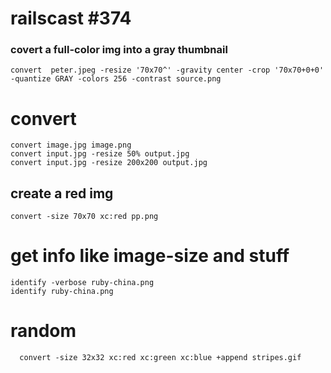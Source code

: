 # railscast #374

### covert a full-color img into a gray thumbnail

    convert  peter.jpeg -resize '70x70^' -gravity center -crop '70x70+0+0' -quantize GRAY -colors 256 -contrast source.png

# convert

    convert image.jpg image.png
    convert input.jpg -resize 50% output.jpg
    convert input.jpg -resize 200x200 output.jpg

## create a red img

    convert -size 70x70 xc:red pp.png


# get info like image-size and stuff

    identify -verbose ruby-china.png
    identify ruby-china.png


# random

      convert -size 32x32 xc:red xc:green xc:blue +append stripes.gif

